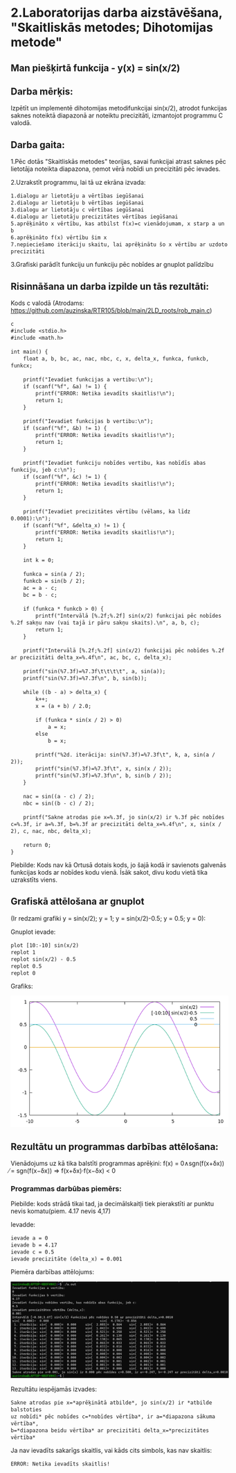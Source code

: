 # 2.Laboratorijas darba aizstāvēšana, "Skaitliskās metodes; Dihotomijas metode"


## Man piešķirtā funkcija - y(x) = sin(x/2)


## Darba mērķis:
Izpētīt un implementē dihotomijas metodifunkcijai sin(x/2), atrodot funkcijas saknes 
noteiktā diapazonā ar noteiktu precizitāti, izmantojot programmu C valodā.


## Darba gaita:

1.Pēc dotās "Skaitliskās metodes" teorijas, savai funkcijai atrast saknes 
pēc lietotāja noteikta diapazona, ņemot vērā nobīdi un precizitāti pēc ievades.

2.Uzrakstīt programmu, lai tā uz ekrāna izvada:

    1.dialogu ar lietotāju a vērtības iegūšanai
    2.dialogu ar lietotāju b vērtības iegūšanai
    3.dialogu ar lietotāju c vērtības iegūšanai
    4.dialogu ar lietotāju precizitātes vērtības iegūšanai
    5.aprēķināto x vērtību, kas atbilst f(x)=c vienādojumam, x starp a un b
    6.aprēķināto f(x) vērtību šim x
    7.nepieciešamo iterāciju skaitu, lai aprēķinātu šo x vērtību ar uzdoto precizitāti


3.Grafiski parādīt funkciju un funkciju pēc nobīdes ar gnuplot palīdzību

## Risinnāšana un darba izpilde un tās rezultāti:

Kods c valodā (Atrodams: https://github.com/auzinska/RTR105/blob/main/2LD_roots/rob_main.c)
```
c
#include <stdio.h>
#include <math.h>

int main() {
    float a, b, bc, ac, nac, nbc, c, x, delta_x, funkca, funkcb, funkcx;

    printf("Ievadiet funkcijas a vertibu:\n");
    if (scanf("%f", &a) != 1) {
        printf("ERROR: Netika ievadīts skaitlis!\n");
        return 1;
    }

    printf("Ievadiet funkcijas b vertibu:\n");
    if (scanf("%f", &b) != 1) {
        printf("ERROR: Netika ievadīts skaitlis!\n");
        return 1;
    }

    printf("Ievadiet funkciju nobīdes vertibu, kas nobīdīs abas funkciju, jeb c:\n");
    if (scanf("%f", &c) != 1) {
        printf("ERROR: Netika ievadīts skaitlis!\n");
        return 1;
    }

    printf("Ievadiet precizitātes vērtību (vēlams, ka līdz 0.0001):\n");
    if (scanf("%f", &delta_x) != 1) {
        printf("ERROR: Netika ievadīts skaitlis!\n");
        return 1;
    }

    int k = 0;

    funkca = sin(a / 2);
    funkcb = sin(b / 2);
    ac = a - c;
    bc = b - c;

    if (funkca * funkcb > 0) {
        printf("Intervālā [%.2f;%.2f] sin(x/2) funkcijai pēc nobīdes %.2f sakņu nav (vai tajā ir pāru sakņu skaits).\n", a, b, c);
        return 1;
    }

    printf("Intervālā [%.2f;%.2f] sin(x/2) funkcijai pēc nobīdes %.2f ar precizitāti delta_x=%.4f\n", ac, bc, c, delta_x);

    printf("sin(%7.3f)=%7.3f\t\t\t\t", a, sin(a));
    printf("sin(%7.3f)=%7.3f\n", b, sin(b));

    while ((b - a) > delta_x) {
        k++;
        x = (a + b) / 2.0;

        if (funkca * sin(x / 2) > 0)
            a = x;
        else
            b = x;

        printf("%2d. iterācija: sin(%7.3f)=%7.3f\t", k, a, sin(a / 2));
        printf("sin(%7.3f)=%7.3f\t", x, sin(x / 2));
        printf("sin(%7.3f)=%7.3f\n", b, sin(b / 2));
    }

    nac = sin((a - c) / 2);
    nbc = sin((b - c) / 2);

    printf("Sakne atrodas pie x=%.3f, jo sin(x/2) ir %.3f pēc nobīdes c=%.3f, ir a=%.3f, b=%.3f ar precizitāti delta_x=%.4f\n", x, sin(x / 2), c, nac, nbc, delta_x);

    return 0;
}

```
Piebilde: Kods nav kā Ortusā dotais kods, jo šajā kodā ir savienots galvenās funkcijas kods ar nobīdes kodu vienā. 
Īsāk sakot, divu kodu vietā tika uzrakstīts viens.


## Grafiskā attēlošana ar gnuplot 
(Ir redzami grafiki y = sin(x/2); y = 1; y = sin(x/2)-0.5; y = 0.5; y = 0):

Gnuplot ievade:
```
plot [10:-10] sin(x/2)
replot 1
replot sin(x/2) - 0.5
replot 0.5
replot 0
```

Grafiks:

![LD2_grafiks](https://github.com/auzinska/RTR105/blob/main/2LD_roots/LD_2_grafiks.png)

## Rezultātu un programmas darbības attēlošana:

Vienādojums uz kā tika balstīti programmas aprēķini:
f(x) = 0∧sgn(f(x+δx)) ̸= sgn(f(x−δx)) => f(x+δx)·f(x−δx) < 0

### Programmas darbūbas piemērs:

Piebilde: kods strādā tikai tad, ja decimālskaitļi tiek pierakstīti ar punktu nevis komatu(piem. 4.17 nevis 4,17)

Ievadde:

    ievade a = 0
    ievade b = 4.17
    ievade c = 0.5
    ievade precizitāte (delta_x) = 0.001

Piemēra darbības attēlojums:

![LD2_Piemers](https://github.com/auzinska/RTR105/blob/main/2LD_roots/LD2_Piemers.png)

Rezultātu iespējamās izvades:

    Sakne atrodas pie x=*aprēķinātā atbilde*, jo sin(x/2) ir *atbilde balstoties
    uz nobīdi* pēc nobīdes c=*nobīdes vērtība*, ir a=*diapazona sākuma vērtība*, 
    b=*diapazona beidu vērtība* ar precizitāti delta_x=*precizitātes vērtība*

Ja nav ievadīts sakarīgs skaitlis, vai kāds cits simbols, kas nav skaitlis:

    ERROR: Netika ievadīts skaitlis!
